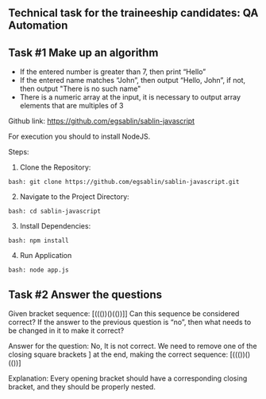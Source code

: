 ## Technical task for the traineeship candidates: QA Automation

## Task #1 Make up an algorithm

* If the entered number is greater than 7, then print “Hello”
* If the entered name matches “John”, then output “Hello, John”, if not, then output "There is no such name"
* There is a numeric array at the input, it is necessary to output array elements that are multiples of 3

Github link: https://github.com/egsablin/sablin-javascript

For execution you should to install NodeJS.

Steps:

1. Clone the Repository:

```bash: git clone https://github.com/egsablin/sablin-javascript.git```

2. Navigate to the Project Directory:

```bash: cd sablin-javascript```

3. Install Dependencies:

```bash: npm install```

4. Run Application

```bash: node app.js```

## Task #2 Answer the questions

Given bracket sequence: [((())()(())]]
Can this sequence be considered correct?
If the answer to the previous question is “no”, then what needs to be changed in it to make it correct?

Answer for the question: No, It is not correct. We need to remove one of the closing square brackets ] at the end, making the correct sequence: [((())()(())]

Explanation: Every opening bracket should have a corresponding closing bracket, and they should be properly nested.